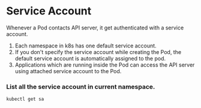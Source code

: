 # Service Account
 Whenever a Pod contacts API server, it get authenticated with a service account.
 1. Each namespace in k8s has one default service account.
 2. If you don't specify the service account while creating the Pod, the default service account is automatically assigned to the pod.
 3. Applications which are running inside the Pod can access the API server using attached service account to the Pod.

### List all the service account in current namespace.
```k8s
kubectl get sa
```

